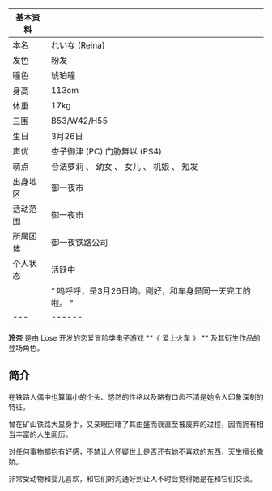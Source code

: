|  **基本资料**  ||
|---|---|
|本名  |  れいな  (Reina)   |
|发色  |  粉发   |
|瞳色  |  琥珀瞳   |
|身高  |  113cm   |
|体重  |  17kg   |
|三围  |  B53/W42/H55   |
|生日  |  3月26日   |
|声优  |  杏子御津  (PC)  门胁舞以  (PS4)   |
|萌点  |  合法萝莉  、  幼女  、  女儿  、  机娘  、  短发   |
|出身地区  |  御一夜市   |
|活动范围  |  御一夜市   |
|所属团体  |  御一夜铁路公司   |
|个人状态  |  活跃中   <br>  |
||  “    呜呼呼，是3月26日哟。刚好，和车身是同一天完工的啦。    ”|
|---|------|
  
**玲奈** 是由  Lose  开发的恋爱冒险类电子游戏 **《 爱上火车  》 ** 及其衍生作品的登场角色。

##  简介

在铁路人偶中也算偏小的个头、悠然的性格以及略有口齿不清是她令人印象深刻的特征。

曾在矿山铁路大显身手，又亲眼目睹了其由盛而衰直至被废弃的过程，因而拥有相当丰富的人生阅历。

对任何事物都抱有好感，不禁让人怀疑世上是否还有她不喜欢的东西，天生擅长撒娇。

非常受动物和婴儿喜欢，和它们的沟通好到让人不时会觉得她是在和它们交谈。